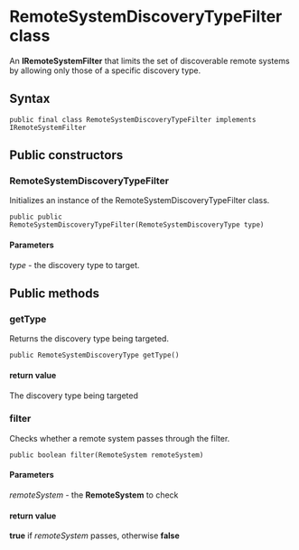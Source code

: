 # RemoteSystemDiscoveryTypeFilter class

An **IRemoteSystemFilter** that limits the set of discoverable remote systems by allowing only those of a specific discovery type.

## Syntax
`public final class RemoteSystemDiscoveryTypeFilter implements IRemoteSystemFilter`

## Public constructors
   
### RemoteSystemDiscoveryTypeFilter
Initializes an instance of the RemoteSystemDiscoveryTypeFilter class.

`public public RemoteSystemDiscoveryTypeFilter(RemoteSystemDiscoveryType type)` 

#### Parameters  
*type* - the discovery type to target.

## Public methods

### getType
Returns the discovery type being targeted.

`public RemoteSystemDiscoveryType getType()`

#### return value  
The discovery type being targeted

### filter
Checks whether a remote system passes through the filter.

`public boolean filter(RemoteSystem remoteSystem)`

#### Parameters  
*remoteSystem* - the **RemoteSystem** to check

#### return value  
**true** if *remoteSystem* passes, otherwise **false**